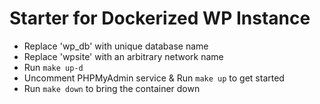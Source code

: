 # Starter for Dockerized WP Instance

- Replace 'wp_db' with unique database name
- Replace 'wpsite' with an arbitrary network name
- Run `make up-d`
- Uncomment PHPMyAdmin service & Run `make up` to get started
- Run `make down` to bring the container down
